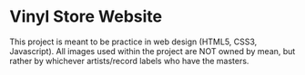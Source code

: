 # Vinyl Store Website
This project is meant to be practice in web design (HTML5, CSS3, Javascript). All images used within the project are NOT owned by mean, but rather by whichever artists/record labels who have the masters.
